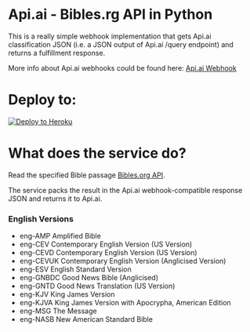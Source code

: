 # Api.ai - Bibles.rg API in Python

This is a really simple webhook implementation that gets Api.ai classification JSON (i.e. a JSON output of Api.ai /query endpoint) and returns a fulfillment response.

More info about Api.ai webhooks could be found here:
[Api.ai Webhook](https://docs.api.ai/docs/webhook)

# Deploy to:
[![Deploy to Heroku](https://www.herokucdn.com/deploy/button.svg)](https://heroku.com/deploy)

# What does the service do?
Read the specified Bible passage [Bibles.org API](https://bibles.org/pages/api/documentation/verses).

The service packs the result in the Api.ai webhook-compatible response JSON and returns it to Api.ai.

### English Versions

 - eng-AMP Amplified Bible
 - eng-CEV Contemporary English Version (US Version)
 - eng-CEVD Contemporary English Version (US Version)
 - eng-CEVUK Contemporary English Version (Anglicised Version)
 - eng-ESV English Standard Version
 - eng-GNBDC Good News Bible (Anglicised)
 - eng-GNTD Good News Translation (US Version)
 - eng-KJV King James Version
 - eng-KJVA King James Version with Apocrypha, American Edition
 - eng-MSG The Message
 - eng-NASB New American Standard Bible
 